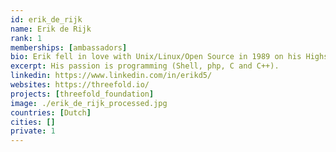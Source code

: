 ```yaml
---
id: erik_de_rijk
name: Erik de Rijk
rank: 1
memberships: [ambassadors]
bio: Erik fell in love with Unix/Linux/Open Source in 1989 on his Highschool and it never left him. His passion is programming (Shell, php, C and C++) but last few years barely been able to sit behind a Linux terminal to write some proper code (although his hands are itching whenever he sees the crap that is floating out there). Co-founded Unix Support Nederland (USN) with 8 other students and now co-founder and head of a Linux consultancy company (Proxy) with 50 highly qualified Unix/Linux/Open Source technicians in the Netherlands (who call themselves Nerds...). Ambassador fell in love with Threefold After the software/OS revolution that Linux invoked, we need a similar revolution in compute and storage and the ThreeFold foundation may be the spark we need to start this. 
excerpt: His passion is programming (Shell, php, C and C++).
linkedin: https://www.linkedin.com/in/erikd5/
websites: https://threefold.io/
projects: [threefold_foundation]
image: ./erik_de_rijk_processed.jpg
countries: [Dutch]
cities: []
private: 1
---
```


